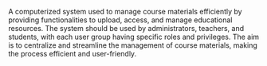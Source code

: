 A computerized system used to manage course
materials efficiently by providing functionalities to upload, access,
and manage educational resources. The system should be used by
administrators, teachers, and students, with each user group
having specific roles and privileges. The aim is to centralize and
streamline the management of course materials, making the
process efficient and user-friendly.
